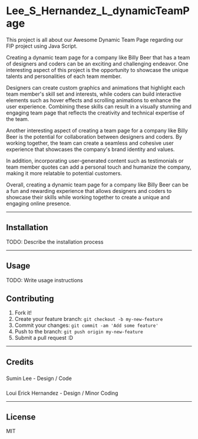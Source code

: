 # Lee_S_Hernandez_L_dynamicTeamPage

This project is all about our Awesome Dynamic Team Page regarding our FIP project using Java Script.

Creating a dynamic team page for a company like Billy Beer that has a team of designers and coders can be an exciting and challenging endeavor. One interesting aspect of this project is the opportunity to showcase the unique talents and personalities of each team member.

Designers can create custom graphics and animations that highlight each team member's skill set and interests, while coders can build interactive elements such as hover effects and scrolling animations to enhance the user experience. Combining these skills can result in a visually stunning and engaging team page that reflects the creativity and technical expertise of the team.

Another interesting aspect of creating a team page for a company like Billy Beer is the potential for collaboration between designers and coders. By working together, the team can create a seamless and cohesive user experience that showcases the company's brand identity and values.

In addition, incorporating user-generated content such as testimonials or team member quotes can add a personal touch and humanize the company, making it more relatable to potential customers.

Overall, creating a dynamic team page for a company like Billy Beer can be a fun and rewarding experience that allows designers and coders to showcase their skills while working together to create a unique and engaging online presence.

____

## Installation

TODO: Describe the installation process

____

## Usage

TODO: Write usage instructions

## Contributing

1. Fork it!
2. Create your feature branch: `git checkout -b my-new-feature`
3. Commit your changes: `git commit -am 'Add some feature'`
4. Push to the branch: `git push origin my-new-feature`
5. Submit a pull request :D

____

## Credits

###
Sumin Lee - Design / Code
###
Loui Erick Hernandez - Design / Minor Coding

____

## License

MIT
